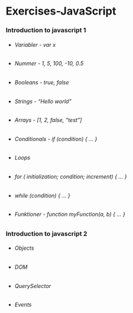 # Exercises-JavaScript

### Introduction to javascript 1
- ###### Variabler - var x  
- ###### Nummer - 1, 5, 100, -10, 0.5
- ###### Booleans - true, false
- ###### Strings - “Hello world”
- ###### Arrays - [1, 2, false, “test”]
- ###### Conditionals - if (condition) { … }
- ###### Loops
- ###### for ( initialization; condition; increment) { … }
- ###### while (condition) { … }
- ###### Funktioner - function myFunction(a, b) { … }
### Introduction to javascript 2

- ###### Objects
- ###### DOM
- ###### QuerySelector
- ###### Events
